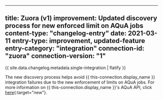 
---
title: Zuora (v1) improvement: Updated discovery process for new enforced limit on AQuA jobs
content-type: "changelog-entry"
date: 2021-03-11
entry-type: improvement, updated-feature
entry-category: "integration"
connection-id: "zuora"
connection-version: "1"
---

{{ site.data.changelog.metadata.single-integration | flatify }}

The new discovery process helps avoid {{ this-connection.display_name }} integration failures due to the new enforcement of limits on AQuA jobs. For more information on {{ this-connection.display_name }}'s AQuA API, click [here](https://knowledgecenter.zuora.com/Central_Platform/API/AB_Aggregate_Query_API/AA_AQuA_API_Introduction){:target="new"}.